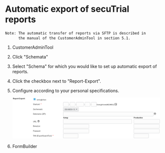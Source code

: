 # Automatic export of secuTrial reports

```
Note: The automatic transfer of reports via SFTP is described in 
      the manual of the CustomerAdminTool in section 5.1.
```

1. CustomerAdminTool
2. Click "Schemata"
3. Select "Schema" for which you would like to set up automatic export of reports.
4. Click the checkbox next to "Report-Export".
5. Configure according to your personal specifications.

    ![auto_rep_exp_cfg](fig/auto_rep_exp_cfg.png "auto_rep_exp_cfg")

1. FormBuilder
